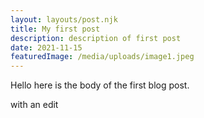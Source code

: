 ```yaml
---
layout: layouts/post.njk
title: My first post
description: description of first post
date: 2021-11-15
featuredImage: /media/uploads/image1.jpeg
---
```

Hello here is the body of the first blog post.

with an edit